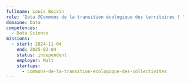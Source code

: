 ```yaml
---
fullname: Louis Boivin
role: 'Data @Communs de la transition écologique des territoires ! '
domaine: Data
competences:
  - Data Science
missions:
  - start: 2024-11-04
    end: 2025-02-04
    status: independent
    employer: Malt
    startups:
      - communs-de-la-transition-ecologique-des-collectivites
---
```

